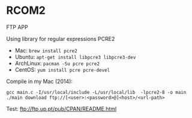 # RCOM2
 FTP APP

Using library for regular expressions PCRE2
* Mac: ```brew install pcre2```
* Ubuntu: ```apt-get install libpcre3 libpcre3-dev```
* ArchLinux: ```pacman -Su pcre pcre2```
* CentOS: ```yum install pcre pcre-devel```

Compile in my Mac (2014):
```
gcc main.c -I/usr/local/include -L/usr/local/lib  -lpcre2-8 -o main
./main download ftp://[<user>:<password>@]<host>/<url-path> 
```

Test:
ftp://ftp.up.pt/pub/CPAN/README.html
